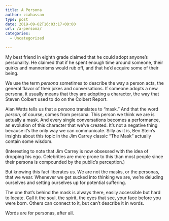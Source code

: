 ```yaml
---
title: A Persona
author: ziahassan
type: post
date: 2019-09-02T16:03:17+00:00
url: /a-persona/
categories:
  - Uncategorized

---
```

My best friend in eighth grade claimed that he could adopt anyone’s personality. He claimed that if he spent enough time around someone, their quirks and mannerisms would rub off, and that he’d acquire some of their being.

We use the term _persona_ sometimes to describe the way a person acts, the general flavor of their jokes and conversations. If someone adopts a new persona, it usually means that they are adopting a character, the way that Steven Colbert used to do on the Colbert Report.

Alan Watts tells us that a _persona_ translates to “mask.” And that the word _person_, of course, comes from persona. This person we think we are is actually a mask. And every single conversations becomes a performance, an evolution of this character that we’ve created. It’s not a negative thing because it’s the only way we can communicate. Silly as it is, Ben Stein’s insights about this topic in the Jim Carrey classic “The Mask” actually contain some wisdom.

(Interesting to note that Jim Carrey is now obsessed with the idea of dropping his ego. Celebrities are more prone to this than most people since their persona is compounded by the public&#8217;s perception.)

But knowing this fact liberates us. We are not the masks, or the personas, that we wear. Whenever we get sucked into thinking we are, we’re deluding ourselves and setting ourselves up for potential suffering.

The one that’s behind the mask is always there, easily accessible but hard to locate. Call it the soul, the spirit, the eyes that see, your face before you were born. Others can connect to it, but can’t describe it in words.

Words are for personas, after all.
